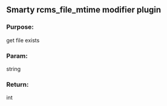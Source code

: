 ## Smarty rcms_file_mtime modifier plugin

### Purpose:
get file exists

### Param:
string

### Return:
int
